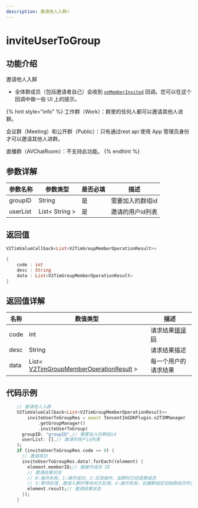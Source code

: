 ```yaml
---
description: 邀请他人入群√
---
```


# inviteUserToGroup

## 功能介绍

邀请他人入群

* 全体群成员（包括邀请者自己）会收到 [`onMemberInvited`](../callbacks/onmemberinvitedcallback.md) 回调。您可以在这个回调中做一些 UI 上的提示。

{% hint style="info" %}
工作群（Work）：群里的任何人都可以邀请其他人进群。

会议群（Meeting）和公开群（Public）：只有通过rest api 使用 App 管理员身份才可以邀请其他人进群。

直播群（AVChatRoom）：不支持此功能。
{% endhint %}

## 参数详解

| 参数名称     | 参数类型           | 是否必填 | 描述        |
| -------- | -------------- | ---- | --------- |
| groupID  | String         | 是    | 需要加入的群组id |
| userList | List< String > | 是    | 邀请的用户id列表 |

## 返回值

```dart
V2TimValueCallback<List<V2TimGroupMemberOperationResult>>

{
    code : int
    desc : String
    data : List<V2TimGroupMemberOperationResult>
}
```

## 返回值详解

| 名称   | 数值类型                                                                                                 | 描述                                                             |
| ---- | ---------------------------------------------------------------------------------------------------- | -------------------------------------------------------------- |
| code | int                                                                                                  | 请求结果[错误码](https://cloud.tencent.com/document/product/269/1671) |
| desc | String                                                                                               | 请求结果描述                                                         |
| data | List< [V2TimGroupMemberOperationResult](../keyClass/group/v2timgroupmemberoperationresult.md) > | 每一个用户的请求结果                                                     |

## 代码示例

```dart
    // 邀请他人入群
    V2TimValueCallback<List<V2TimGroupMemberOperationResult>>
        inviteUserToGroupRes = await TencentImSDKPlugin.v2TIMManager
            .getGroupManager()
            .inviteUserToGroup(
      groupID: "groupID",// 需要加入的群组id
      userList: [],// 邀请的用户id列表
    );
    if (inviteUserToGroupRes.code == 0) {
      // 邀请成功
      inviteUserToGroupRes.data?.forEach((element) {
        element.memberID;// 被操作成员 ID
        // 邀请结果状态
        // 0:操作失败，1:操作成功，2:无效操作，加群时已经是群成员
        // 3:等待处理，邀请入群时等待对方处理，4:操作失败，创建群指定初始群成员列表或邀请入群时，被邀请者加入的群总数超限
        element.result;// 邀请结果状态
      });
    }
```
